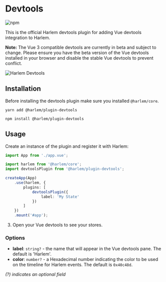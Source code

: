 # Devtools

![npm](https://img.shields.io/npm/v/@harlem/plugin-devtools)

This is the official Harlem devtools plugin for adding Vue devtools integration to Harlem.

**Note:** The Vue 3 compatible devtools are currently in beta and subject to change. Please ensure you have the beta version of the Vue devtools installed in your browser and disable the stable Vue devtools to prevent conflict.

![Harlem Devtools](https://user-images.githubusercontent.com/11718453/95668309-aa5ade00-0bb5-11eb-99f5-1fea4d2061ff.gif)

## Installation

Before installing the devtools plugin make sure you installed `@harlem/core`.

<CodeGroup>
  <CodeGroupItem title="YARN" active>

```bash:no-line-numbers
yarn add @harlem/plugin-devtools
```

  </CodeGroupItem>

  <CodeGroupItem title="NPM">

```bash:no-line-numbers
npm install @harlem/plugin-devtools
```

  </CodeGroupItem>
</CodeGroup>

## Usage

Create an instance of the plugin and register it with Harlem:
```typescript
import App from './app.vue';

import harlem from '@harlem/core';
import devtoolsPlugin from '@harlem/plugin-devtools';

createApp(App)
    .use(harlem, {
        plugins: [
            devtoolsPlugin({
                label: 'My State'
            })
        ]
    })
    .mount('#app');
```

3. Open your Vue devtools to see your stores.


### Options

- **label**: `string?` - the name that will appear in the Vue devtools pane. The default is 'Harlem'.
- **color**: `number?` - a Hexadecimal number indicating the color to be used on the timeline for Harlem events. The default is `0x40c48d`.

*(?) indicates an optional field*